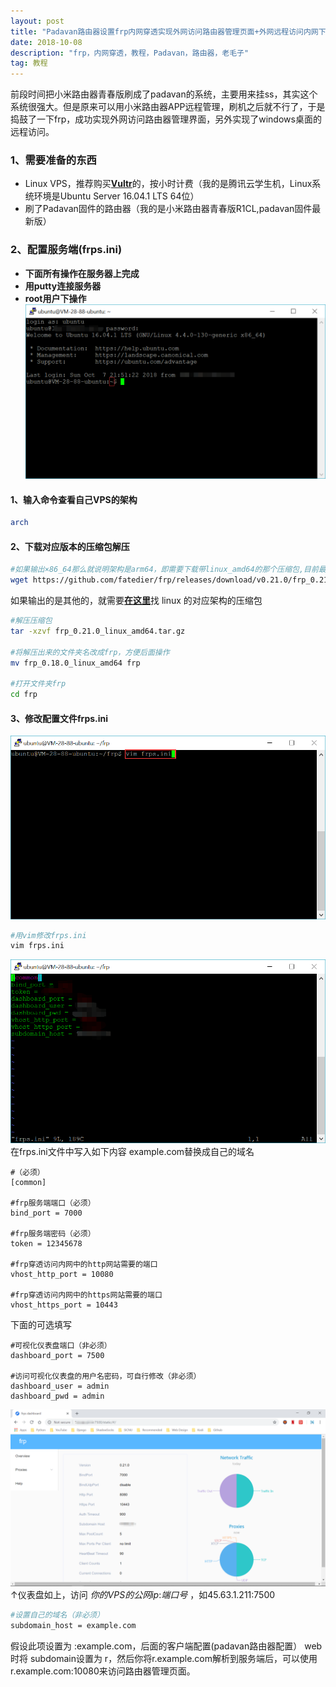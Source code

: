 ```yaml
---
layout: post
title: "Padavan路由器设置frp内网穿透实现外网访问路由器管理页面+外网远程访问内网下的Windows桌面"
date: 2018-10-08 
description: "frp，内网穿透，教程，Padavan，路由器，老毛子"
tag: 教程
---
```



前段时间把小米路由器青春版刷成了padavan的系统，主要用来挂ss，其实这个系统很强大。但是原来可以用小米路由器APP远程管理，刷机之后就不行了，于是捣鼓了一下frp，成功实现外网访问路由器管理界面，另外实现了windows桌面的远程访问。
### 1、需要准备的东西
- Linux VPS，推荐购买[**Vultr**](https://www.vultr.com/?ref=7435080)的，按小时计费（我的是腾讯云学生机，Linux系统环境是Ubuntu Server 16.04.1 LTS 64位）
- 刷了Padavan固件的路由器（我的是小米路由器青春版R1CL,padavan固件最新版）
### 2、配置服务端(frps.ini)
- **下面所有操作在服务器上完成**
- **用putty连接服务器**
- **root用户下操作**
![](/images/posts/2018-10-08-frp&padavan_tutorial/1.png)
#### **1、输入命令查看自己VPS的架构**
```sh
arch
```
#### **2、下载对应版本的压缩包解压**
```sh
#如果输出×86_64那么就说明架构是arm64，即需要下载带linux_amd64的那个压缩包,目前最新的版本是v0.21.0
wget https://github.com/fatedier/frp/releases/download/v0.21.0/frp_0.21.0_linux_amd64.tar.gz
```
如果输出的是其他的，就需要[**在这里**](https://github.com/fatedier/frp/releases)找 linux 的对应架构的压缩包
```sh
#解压压缩包
tar -xzvf frp_0.21.0_linux_amd64.tar.gz

#将解压出来的文件夹名改成frp，方便后面操作
mv frp_0.18.0_linux_amd64 frp

#打开文件夹frp
cd frp
```
#### **3、修改配置文件frps.ini**
![](/images/posts/2018-10-08-frp&padavan_tutorial/2.png)
```sh
#用vim修改frps.ini
vim frps.ini
```
![](/images/posts/2018-10-08-frp&padavan_tutorial/3.png)
在frps.ini文件中写入如下内容
example.com替换成自己的域名
```vim
#（必须）
[common]

#frp服务端端口（必须）
bind_port = 7000

#frp服务端密码（必须）
token = 12345678

#frp穿透访问内网中的http网站需要的端口
vhost_http_port = 10080

#frp穿透访问内网中的https网站需要的端口
vhost_https_port = 10443
```
下面的可选填写
```vim
#可视化仪表盘端口（非必须）
dashboard_port = 7500

#访问可视化仪表盘的用户名密码，可自行修改（非必须）
dashboard_user = admin
dashboard_pwd = admin
```
![](/images/posts/2018-10-08-frp&padavan_tutorial/4.png)
↑仪表盘如上，访问 *你的VPS的公网ip*:*端口号* ，如45.63.1.211:7500
```sh
#设置自己的域名（非必须）
subdomain_host = example.com
```
假设此项设置为 :example.com，后面的客户端配置(padavan路由器配置） web时将 subdomain设置为 r，然后你将r.example.com解析到服务端后，可以使用r.example.com:10080来访问路由器管理页面。



